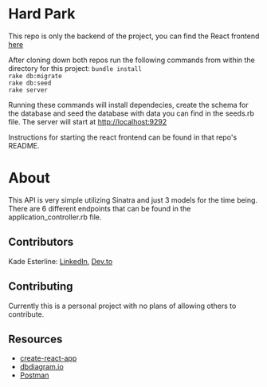 # Hard Park
This repo is only the backend of the project, you can find the React frontend [here](https://github.com/kadeesterline/hard-park-front-end)

After cloning down both repos run the following commands from within the directory for this project:
<code>bundle install</code><br />
<code>rake db:migrate</code><br />
<code>rake db:seed</code><br />
<code>rake server</code><br />

Running these commands will install dependecies, create the schema for the database and seed the database with data you can find in the seeds.rb file. The server will start at [http://localhost:9292](http://localhost:9292)<br />

Instructions for starting the react frontend can be found in that repo's README.

# About
This API is very simple utilizing Sinatra and just 3 models for the time being. There are 6 different endpoints that can be found in the application_controller.rb file.


## Contributors
Kade Esterline: [LinkedIn](https://www.linkedin.com/in/kade-esterline/), [Dev.to](https://dev.to/kadeesterline) <br />

## Contributing
Currently this is a personal project with no plans of allowing others to contribute.


## Resources

- [create-react-app][]
- [dbdiagram.io][]
- [Postman][postman download]

[create-react-app]: https://create-react-app.dev/docs/getting-started
[create repo]: https://docs.github.com/en/get-started/quickstart/create-a-repo
[dbdiagram.io]: https://dbdiagram.io/
[postman download]: https://www.postman.com/downloads/
[network tab]: https://developer.chrome.com/docs/devtools/network/
